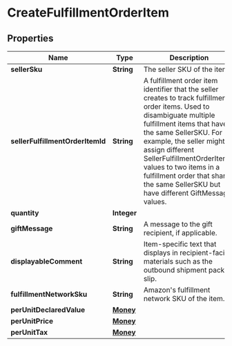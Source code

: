 # CreateFulfillmentOrderItem

## Properties
Name | Type | Description | Notes
------------ | ------------- | ------------- | -------------
**sellerSku** | **String** | The seller SKU of the item. | 
**sellerFulfillmentOrderItemId** | **String** | A fulfillment order item identifier that the seller creates to track fulfillment order items. Used to disambiguate multiple fulfillment items that have the same SellerSKU. For example, the seller might assign different SellerFulfillmentOrderItemId values to two items in a fulfillment order that share the same SellerSKU but have different GiftMessage values. | 
**quantity** | **Integer** |  | 
**giftMessage** | **String** | A message to the gift recipient, if applicable. |  [optional]
**displayableComment** | **String** | Item-specific text that displays in recipient-facing materials such as the outbound shipment packing slip. |  [optional]
**fulfillmentNetworkSku** | **String** | Amazon&#x27;s fulfillment network SKU of the item. |  [optional]
**perUnitDeclaredValue** | [**Money**](Money.md) |  |  [optional]
**perUnitPrice** | [**Money**](Money.md) |  |  [optional]
**perUnitTax** | [**Money**](Money.md) |  |  [optional]
